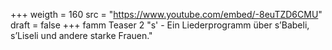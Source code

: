 ﻿+++
weigth = 160
src = "https://www.youtube.com/embed/-8euTZD6CMU"
draft = false
+++
famm Teaser 2 "s' - Ein Liederprogramm über s’Babeli, s’Liseli und andere starke Frauen."
